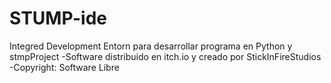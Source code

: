 # STUMP-ide
Integred Development Entorn para desarrollar programa en Python y stmpProject
-Software distribuido en itch.io y creado por StickInFireStudios
-Copyright: Software Libre
